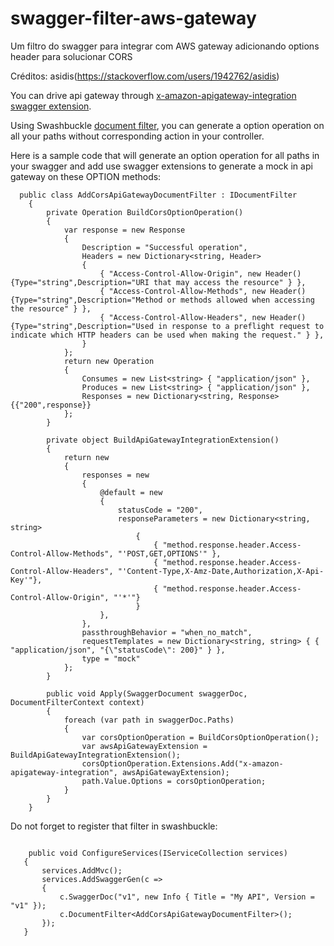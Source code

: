 # swagger-filter-aws-gateway
Um filtro do swagger para integrar com AWS gateway adicionando options header para solucionar CORS

Créditos: asidis(https://stackoverflow.com/users/1942762/asidis)

You can drive api gateway through [x-amazon-apigateway-integration swagger extension](https://docs.aws.amazon.com/apigateway/latest/developerguide/api-gateway-swagger-extensions-integration.html).

Using Swashbuckle [document filter](https://github.com/domaindrivendev/Swashbuckle.AspNetCore#extend-generator-with-operation-schema--document-filters), you can generate a option operation on all your paths without corresponding action in your controller.

Here is a sample code that will generate an option operation for all paths in your swagger and add use swagger extensions to generate a mock in api gateway on these OPTION methods:

``` 
  public class AddCorsApiGatewayDocumentFilter : IDocumentFilter
    {
        private Operation BuildCorsOptionOperation()
        {
            var response = new Response
            {
                Description = "Successful operation",
                Headers = new Dictionary<string, Header>
                {
                    { "Access-Control-Allow-Origin", new Header(){Type="string",Description="URI that may access the resource" } },
                    { "Access-Control-Allow-Methods", new Header(){Type="string",Description="Method or methods allowed when accessing the resource" } },
                    { "Access-Control-Allow-Headers", new Header(){Type="string",Description="Used in response to a preflight request to indicate which HTTP headers can be used when making the request." } },
                }
            };
            return new Operation
            {
                Consumes = new List<string> { "application/json" },
                Produces = new List<string> { "application/json" },
                Responses = new Dictionary<string, Response>{{"200",response}}
            };
        }

        private object BuildApiGatewayIntegrationExtension()
        {
            return new
            {
                responses = new
                {
                    @default = new
                    {
                        statusCode = "200",
                        responseParameters = new Dictionary<string, string>
                            {
                                { "method.response.header.Access-Control-Allow-Methods", "'POST,GET,OPTIONS'" },
                                { "method.response.header.Access-Control-Allow-Headers", "'Content-Type,X-Amz-Date,Authorization,X-Api-Key'"},
                                { "method.response.header.Access-Control-Allow-Origin", "'*'"}
                            }
                    },
                },
                passthroughBehavior = "when_no_match",
                requestTemplates = new Dictionary<string, string> { { "application/json", "{\"statusCode\": 200}" } },
                type = "mock"
            };
        }

        public void Apply(SwaggerDocument swaggerDoc, DocumentFilterContext context)
        {
            foreach (var path in swaggerDoc.Paths)
            {
                var corsOptionOperation = BuildCorsOptionOperation();
                var awsApiGatewayExtension = BuildApiGatewayIntegrationExtension();
                corsOptionOperation.Extensions.Add("x-amazon-apigateway-integration", awsApiGatewayExtension);
                path.Value.Options = corsOptionOperation;
            }
        }
    }
 ```
 
 Do not forget to register that filter in swashbuckle:
 
 ```
 
     public void ConfigureServices(IServiceCollection services)
    {
        services.AddMvc();
        services.AddSwaggerGen(c =>
        {
            c.SwaggerDoc("v1", new Info { Title = "My API", Version = "v1" });
            c.DocumentFilter<AddCorsApiGatewayDocumentFilter>();
        });
    }

```
